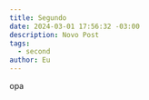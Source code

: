```yaml
---
title: Segundo
date: 2024-03-01 17:56:32 -03:00
description: Novo Post
tags:
  - second
author: Eu
---
```

opa